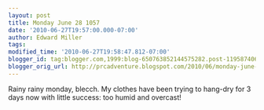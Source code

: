 ```yaml
---
layout: post
title: Monday June 28 1057
date: '2010-06-27T19:57:00.000-07:00'
author: Edward Miller
tags: 
modified_time: '2010-06-27T19:58:47.812-07:00'
blogger_id: tag:blogger.com,1999:blog-650763852144575282.post-1195874066364345422
blogger_orig_url: http://prcadventure.blogspot.com/2010/06/monday-june-28-1057.html
---
```


Rainy rainy monday, blecch. My clothes have been trying to hang-dry for 3 days now with little success: too humid and overcast!
